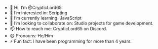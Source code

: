 - 👋 Hi, I’m @CrypticLord65
- 👀 I’m interested in: Scripting
- 🌱 I’m currently learning: JavaScript
- 💞️ I’m looking to collaborate on: Studio projects for game development.
- 📫 How to reach me: CrypticLord65 on Discord.
- 😄 Pronouns: He/Him
- ⚡ Fun fact: I have been programming for more than 4 years.
